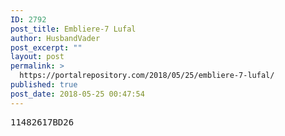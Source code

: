 ```yaml
---
ID: 2792
post_title: Embliere-7 Lufal
author: HusbandVader
post_excerpt: ""
layout: post
permalink: >
  https://portalrepository.com/2018/05/25/embliere-7-lufal/
published: true
post_date: 2018-05-25 00:47:54
---
```

<pre>11482617BD26</pre>